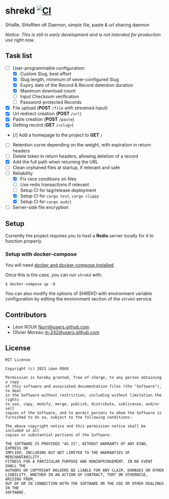 # shrekd [![CI](https://github.com/Nurrl/shrekd/actions/workflows/ci.yml/badge.svg)](https://github.com/Nurrl/shrekd/actions/workflows/ci.yml)
SHaRe, SHoRten oK Daemon, simple file, paste &amp; url sharing daemon

*Notice: This is still in early development and is not intended for production use right now.*

## Task list
- [ ] User-programmable configuration:
    - [x] Custom Slug, best effort
    - [x] Slug length, minimum of sever-configured Slug
    - [x] Expiry date of the Record & Record detention duration
    - [x] Maximum download count
    - [ ] Input Checksum verification
    - [ ] Password-protected Records
- [x] File upload (**POST** `/file` *with streamed input*)
- [x] Url redirect creation (**POST** `/url`)
- [x] Paste creation (**POST** `/paste`)
- [x] Getting record (**GET** `/<slug>`)
- [/] Add a homepage to the project to **GET** `/`
- [ ] Retention curve depending on the weight, with expiration in return headers
- [ ] Delete token in return headers, allowing deletion of a record
- [x] Add the full path when returning the URL
- [ ] Clean orphaned files at startup, if relevant and safe
- [ ] Reliability
    - [x] Fix race conditions on files
    - [ ] Use redis transactions if relevant
    - [ ] Setup CI for tag/release deployment
    - [x] Setup CI for `cargo test`, `cargo clippy`
    - [x] Setup CI for `cargo audit`
- [ ] Server-side file encryption

## Setup

Currently the project requires you to host a **Redis** server locally for it to function properly.

### Setup with docker-compose

You will need [docker and docker-compose installed](https://docs.docker.com/compose/install/).

Once this is the case, you can run `shrekd` with:

```shell
$ docker-compose up -d
```

You can also modify the options of SHREKD with environment variable configuration by
editing the environment section of the `shrekd` service.

## Contributors

- Léon ROUX <Nurrl@users.github.com>
- Olivier Moreau <m-242@users.github.com>

## License

```
MIT License

Copyright (c) 2021 Léon ROUX

Permission is hereby granted, free of charge, to any person obtaining a copy
of this software and associated documentation files (the "Software"), to deal
in the Software without restriction, including without limitation the rights
to use, copy, modify, merge, publish, distribute, sublicense, and/or sell
copies of the Software, and to permit persons to whom the Software is
furnished to do so, subject to the following conditions:

The above copyright notice and this permission notice shall be included in all
copies or substantial portions of the Software.

THE SOFTWARE IS PROVIDED "AS IS", WITHOUT WARRANTY OF ANY KIND, EXPRESS OR
IMPLIED, INCLUDING BUT NOT LIMITED TO THE WARRANTIES OF MERCHANTABILITY,
FITNESS FOR A PARTICULAR PURPOSE AND NONINFRINGEMENT. IN NO EVENT SHALL THE
AUTHORS OR COPYRIGHT HOLDERS BE LIABLE FOR ANY CLAIM, DAMAGES OR OTHER
LIABILITY, WHETHER IN AN ACTION OF CONTRACT, TORT OR OTHERWISE, ARISING FROM,
OUT OF OR IN CONNECTION WITH THE SOFTWARE OR THE USE OR OTHER DEALINGS IN THE
SOFTWARE.
```
